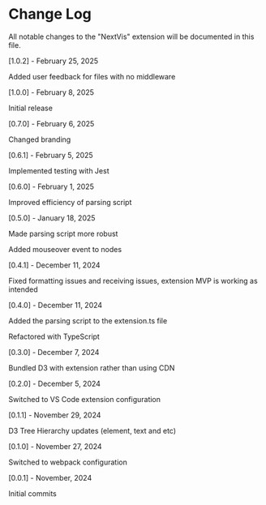# Change Log

All notable changes to the "NextVis" extension will be documented in this file.

[1.0.2] - February 25, 2025

Added user feedback for files with no middleware

[1.0.0] - February 8, 2025

Initial release

[0.7.0] - February 6, 2025

Changed branding

[0.6.1] - February 5, 2025

Implemented testing with Jest

[0.6.0] - February 1, 2025

Improved efficiency of parsing script

[0.5.0] - January 18, 2025

Made parsing script more robust

Added mouseover event to nodes

[0.4.1] - December 11, 2024

Fixed formatting issues and receiving issues, extension MVP is working as intended

[0.4.0] - December 11, 2024

Added the parsing script to the extension.ts file

Refactored with TypeScript

[0.3.0] - December 7, 2024

Bundled D3 with extension rather than using CDN

[0.2.0] - December 5, 2024

Switched to VS Code extension configuration

[0.1.1] - November 29, 2024

D3 Tree Hierarchy updates (element, text and etc)

[0.1.0] - November 27, 2024

Switched to webpack configuration

[0.0.1] - November, 2024

Initial commits